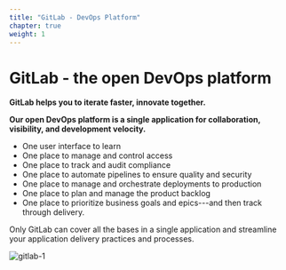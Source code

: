 ```yaml
---
title: "GitLab - DevOps Platform"
chapter: true
weight: 1
---
```


# GitLab - the open DevOps platform


**GitLab helps you to iterate faster, innovate together.**

**Our open DevOps platform is a single application for  collaboration, visibility, and development velocity.**


- One user interface to learn
- One place to manage and control access
- One place to track and audit compliance
- One place to automate pipelines to ensure quality and security
- One place to manage and orchestrate deployments to production
- One place to plan and manage the product backlog
- One place to prioritize business goals and epics---and then track through delivery.


Only GitLab can cover all the bases in a single application and streamline your application delivery practices and processes.

![gitlab-1](/images/gitlab-1.png)
